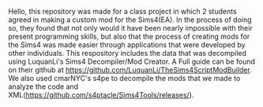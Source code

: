 Hello, this repository was made for a class project in which 2 students agreed in making a custom mod for the Sims4(EA). In the process of doing so, they found that not only would it have been nearly impossible with their present programming skills, but also that the process of creating mods for the Sims4 was made easier through applications that were developed by other individuals. This respository includes the data that was decompiled using LuquanLi's Sims4 Decompiler/Mod Creator. A Full guide can be found on their github at https://github.com/LuquanLi/TheSims4ScriptModBuilder. We also used cmarNYC's s4pe to decompile the mods that we made to analyze the code and XML(https://github.com/s4ptacle/Sims4Tools/releases/). 
